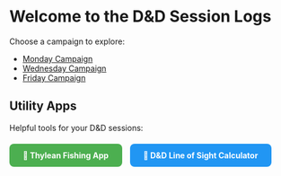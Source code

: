 # Welcome to the D&D Session Logs

Choose a campaign to explore:

- [Monday Campaign](monday/index.md)
- [Wednesday Campaign](wednesday/index.md)
- [Friday Campaign](friday/index.md)

## Utility Apps

Helpful tools for your D&D sessions:

<div style="margin: 20px 0;">
  <a href="thylean-fishing-app.html" style="display: inline-block; padding: 12px 24px; background-color: #4CAF50; color: white; text-decoration: none; border-radius: 8px; margin-right: 10px; font-weight: bold;">
    🎣 Thylean Fishing App
  </a>
  <a href="dnd-los-calculato.html" style="display: inline-block; padding: 12px 24px; background-color: #2196F3; color: white; text-decoration: none; border-radius: 8px; font-weight: bold;">
    📐 D&D Line of Sight Calculator
  </a>
</div> 